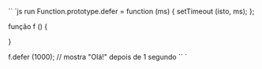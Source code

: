 

`` `js run
Function.prototype.defer = function (ms) {
setTimeout (isto, ms);
};

função f () {

}

f.defer (1000); // mostra "Olá!" depois de 1 segundo
`` `
